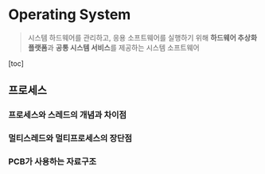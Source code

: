 # Operating System

> 시스템 하드웨어를 관리하고, 응용 소프트웨어를 실행하기 위해 **하드웨어 추상화 플랫폼**과 **공통 시스템 서비스**를 제공하는 시스템 소프트웨어

[toc]

## 프로세스

### 프로세스와 스레드의 개념과 차이점

### 멀티스레드와 멀티프로세스의 장단점

### PCB가 사용하는 자료구조
